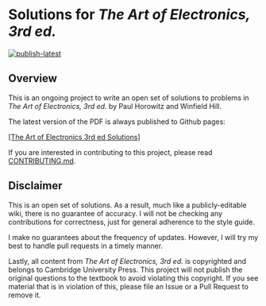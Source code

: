# Solutions for *The Art of Electronics, 3rd ed.*

[![publish-latest](https://github.com/milesdai/TAoE3Solutions/actions/workflows/publish-latest.yml/badge.svg)](https://github.com/milesdai/TAoE3Solutions/actions/workflows/publish-latest.yml)

## Overview

This is an ongoing project to write an open set of solutions to problems in *The Art of Electronics, 3rd ed.* by Paul Horowitz and Winfield Hill.

The latest version of the PDF is always published to Github pages:

[\[The Art of Electronics 3rd ed Solutions\]](https://milesdai.github.io/TAoE3Solutions/data/taoe3-solutions.pdf)

If you are interested in contributing to this project, please read [CONTRIBUTING.md](CONTRIBUTING.md).

## Disclaimer

This is an open set of solutions. As a result, much like a publicly-editable wiki, there is no guarantee of accuracy. I will not be checking any contributions for correctness, just for general adherence to the style guide.

I make no guarantees about the frequency of updates. However, I will try my best to handle pull requests in a timely manner.

Lastly, all content from *The Art of Electronics, 3rd ed.* is copyrighted and belongs to Cambridge University Press. This project will not publish the original questions to the textbook to avoid violating this copyright. If you see material that is in violation of this, please file an Issue or a Pull Request to remove it.
